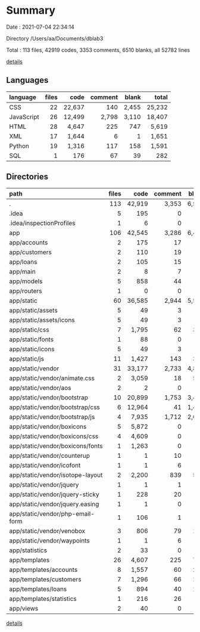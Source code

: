 # Summary

Date : 2021-07-04 22:34:14

Directory /Users/aa/Documents/dblab3

Total : 113 files,  42919 codes, 3353 comments, 6510 blanks, all 52782 lines

[details](details.md)

## Languages
| language | files | code | comment | blank | total |
| :--- | ---: | ---: | ---: | ---: | ---: |
| CSS | 22 | 22,637 | 140 | 2,455 | 25,232 |
| JavaScript | 26 | 12,499 | 2,798 | 3,110 | 18,407 |
| HTML | 28 | 4,647 | 225 | 747 | 5,619 |
| XML | 17 | 1,644 | 6 | 1 | 1,651 |
| Python | 19 | 1,316 | 117 | 158 | 1,591 |
| SQL | 1 | 176 | 67 | 39 | 282 |

## Directories
| path | files | code | comment | blank | total |
| :--- | ---: | ---: | ---: | ---: | ---: |
| . | 113 | 42,919 | 3,353 | 6,510 | 52,782 |
| .idea | 5 | 195 | 0 | 0 | 195 |
| .idea/inspectionProfiles | 1 | 6 | 0 | 0 | 6 |
| app | 106 | 42,545 | 3,286 | 6,467 | 52,298 |
| app/accounts | 2 | 175 | 17 | 29 | 221 |
| app/customers | 2 | 110 | 19 | 23 | 152 |
| app/loans | 2 | 105 | 15 | 23 | 143 |
| app/main | 2 | 8 | 7 | 5 | 20 |
| app/models | 5 | 858 | 44 | 60 | 962 |
| app/routers | 1 | 0 | 0 | 1 | 1 |
| app/static | 60 | 36,585 | 2,944 | 5,566 | 45,095 |
| app/static/assets | 5 | 49 | 3 | 0 | 52 |
| app/static/assets/icons | 5 | 49 | 3 | 0 | 52 |
| app/static/css | 7 | 1,795 | 62 | 329 | 2,186 |
| app/static/fonts | 1 | 88 | 0 | 1 | 89 |
| app/static/icons | 5 | 49 | 3 | 0 | 52 |
| app/static/js | 11 | 1,427 | 143 | 387 | 1,957 |
| app/static/vendor | 31 | 33,177 | 2,733 | 4,849 | 40,759 |
| app/static/vendor/animate.css | 2 | 3,059 | 18 | 560 | 3,637 |
| app/static/vendor/aos | 2 | 2 | 0 | 0 | 2 |
| app/static/vendor/bootstrap | 10 | 20,899 | 1,753 | 3,491 | 26,143 |
| app/static/vendor/bootstrap/css | 6 | 12,964 | 41 | 1,467 | 14,472 |
| app/static/vendor/bootstrap/js | 4 | 7,935 | 1,712 | 2,024 | 11,671 |
| app/static/vendor/boxicons | 5 | 5,872 | 0 | 94 | 5,966 |
| app/static/vendor/boxicons/css | 4 | 4,609 | 0 | 94 | 4,703 |
| app/static/vendor/boxicons/fonts | 1 | 1,263 | 0 | 0 | 1,263 |
| app/static/vendor/counterup | 1 | 1 | 10 | 1 | 12 |
| app/static/vendor/icofont | 1 | 1 | 6 | 0 | 7 |
| app/static/vendor/isotope-layout | 2 | 2,200 | 839 | 537 | 3,576 |
| app/static/vendor/jquery | 1 | 1 | 1 | 1 | 3 |
| app/static/vendor/jquery-sticky | 1 | 228 | 20 | 27 | 275 |
| app/static/vendor/jquery.easing | 1 | 1 | 0 | 0 | 1 |
| app/static/vendor/php-email-form | 1 | 106 | 1 | 20 | 127 |
| app/static/vendor/venobox | 3 | 806 | 79 | 118 | 1,003 |
| app/static/vendor/waypoints | 1 | 1 | 6 | 0 | 7 |
| app/statistics | 2 | 33 | 0 | 6 | 39 |
| app/templates | 26 | 4,607 | 225 | 735 | 5,567 |
| app/templates/accounts | 8 | 1,557 | 60 | 210 | 1,827 |
| app/templates/customers | 7 | 1,296 | 66 | 194 | 1,556 |
| app/templates/loans | 5 | 894 | 40 | 135 | 1,069 |
| app/templates/statistics | 1 | 216 | 26 | 44 | 286 |
| app/views | 2 | 40 | 0 | 12 | 52 |

[details](details.md)
